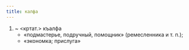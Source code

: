 ```yaml
---
title: калфа
---
```


1. ~ <кртат.> къалфа
    * «подмастерье, подручный, помощник» (ремесленника и т. п.);
    * «экономка; прислуга»
